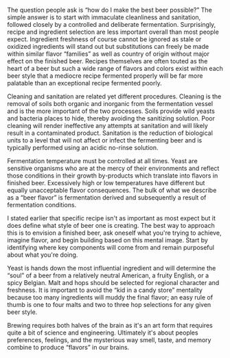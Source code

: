 The question people ask is “how do I make the best beer possible?” The simple answer is to start with immaculate cleanliness and sanitation, followed closely by a controlled and deliberate fermentation.  Surprisingly, recipe and ingredient selection are less important overall than most people expect.  Ingredient freshness of course cannot be ignored as stale or oxidized ingredients will stand out but substitutions can freely be made within similar flavor “families” as well as country of origin without major effect on the finished beer.  Recipes themselves are often touted as the heart of a beer but such a wide range of flavors and colors exist within each beer style that a mediocre recipe fermented properly will be far more palatable than an exceptional recipe fermented poorly.  

Cleaning and sanitation are related yet different procedures.  Cleaning is the removal of soils both organic and inorganic from the fermentation vessel and is the more important of the two processes.  Soils provide wild yeasts and bacteria places to hide, thereby avoiding the sanitizing solution.  Poor cleaning will render ineffective any attempts at sanitation and will likely result in a contaminated product. Sanitation is the reduction of biological units to a level that will not affect or infect the fermenting beer and is typically performed using an acidic no-rinse solution.

Fermentation temperature must be controlled at all times.  Yeast are sensitive organisms who are at the mercy of their environments and reflect those conditions in their growth by-products which translate into flavors in finished beer.  Excessively high or low temperatures have different but equally unacceptable flavor consequences.  The bulk of what we describe as a “beer flavor” is fermentation derived and subsequently a result of fermentation conditions.

I stated earlier that specific recipe isn't as important as most expect but it does define what style of beer one is creating.  The best way to approach this is to envision a finished beer, ask oneself what you're trying to achieve, imagine flavor, and begin building based on this mental image.  Start by identifying where key components will come from and remain purposeful about what you're doing. 

Yeast is hands down the most influential ingredient and will determine the “soul” of a beer from a relatively neutral American, a fruity English, or a spicy Belgian.  Malt and hops should be selected for regional character and freshness.  It is important to avoid the “kid in a candy store” mentality because too many ingredients will muddy the final flavor; an easy rule of thumb is one to four malts and two to three hop selections for any given beer style. 

Brewing requires both halves of the brain as it's an art form that requires quite a bit of science and engineering.  Ultimately it's about peoples preferences, feelings, and the mysterious way smell, taste, and memory combine to produce “flavors” in our brains.
